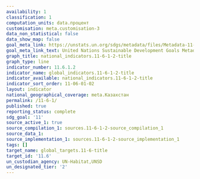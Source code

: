 ```yaml
---
availability: 1
classification: 1
computation_units: data.процент
customisation: meta.customisation-3
data_non_statistical: false
data_show_map: false
goal_meta_link: https://unstats.un.org/sdgs/metadata/files/Metadata-11-06-01.pdf
goal_meta_link_text: United Nations Sustainable Development Goals Metadata (pdf 2066kB)
graph_title: national_indicators.11-6-1-2-title
graph_type: line
indicator_number: 11.6.1.2
indicator_name: global_indicators.11-6-1-2-title
indicator_available: national_indicators.11-6-1-2-title
indicator_sort_order: 11-06-01-02
layout: indicator
national_geographical_coverage: meta.Казахстан
permalink: /11-6-1/
published: true
reporting_status: complete
sdg_goal: '11'
source_active_1: true
source_compilation_1: sources.11-6-1-2-source_compilation_1
source_data_1:
source_implementation_1: sources.11-6-1-2-source_implementation_1
tags: []
target_name: global_targets.11-6-title
target_id: '11.6'
un_custodian_agency: UN-Habitat,UNSD
un_designated_tier: '2'
---
```

